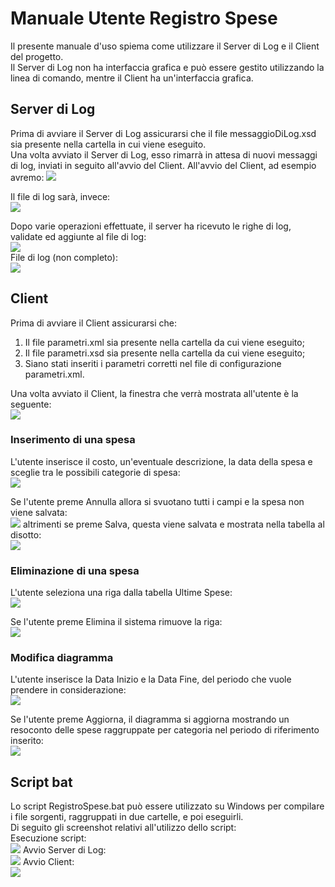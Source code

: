 # Manuale Utente Registro Spese
Il presente manuale d'uso spiema come utilizzare il Server di Log e il Client del progetto.  
Il Server di Log non ha interfaccia grafica e può essere gestito utilizzando la linea di comando, mentre il Client ha un'interfaccia grafica.

## Server di Log
Prima di avviare il Server di Log assicurarsi che il file messaggioDiLog.xsd sia presente nella cartella in cui viene eseguito.  
Una volta avviato il Server di Log, esso rimarrà in attesa di nuovi messaggi di log, inviati in seguito all'avvio del Client. All'avvio del Client, ad esempio avremo:
![](../Immagini/avvioServer.png)

  Il file di log sarà, invece:  
![](../Immagini/fileDiLog1.png)
  
  Dopo varie operazioni effettuate, il server ha ricevuto le righe di log, validate ed aggiunte al file di log:  
![](../Immagini/chiusuraApp.png)  
 File di log (non completo):   
![](../Immagini/fileDiLog2.png)

## Client
Prima di avviare il Client assicurarsi che:
1. Il file parametri.xml sia presente nella cartella da cui viene eseguito;
2. Il file parametri.xsd sia presente nella cartella da cui viene eseguito;
3. Siano stati inseriti i parametri corretti nel file di configurazione parametri.xml.

Una volta avviato il Client, la finestra che verrà mostrata all'utente è la seguente:  
![](../Immagini/guiAvvio.png)

### Inserimento di una spesa  
L'utente inserisce il costo, un'eventuale descrizione, la data della spesa e  sceglie tra le possibili categorie di spesa:  
![](../Immagini/guiInserimento.png)  

  
Se l'utente preme Annulla allora si svuotano tutti i campi e la spesa non viene salvata:  
![](../Immagini/guiAnnulla.png)
altrimenti se preme Salva, questa viene salvata e mostrata nella tabella al disotto:  
![](../Immagini/guiSalva.png)

### Eliminazione di una spesa
L'utente seleziona una riga dalla tabella Ultime Spese:  
![](../Immagini/guiSelezionaSpesa.png)
  

Se l'utente preme Elimina il sistema rimuove la riga:  
![](../Immagini/guiElimina.png)

### Modifica diagramma
L'utente inserisce la Data Inizio e la Data Fine, del periodo che vuole prendere in considerazione:  
![](../Immagini/guiData.png)
  
Se l'utente preme Aggiorna, il diagramma si aggiorna mostrando un resoconto delle spese raggruppate per categoria nel periodo di riferimento inserito:  
![](../Immagini/guiAggiorna.png)

## Script bat
Lo script RegistroSpese.bat può essere utilizzato su Windows per compilare i file sorgenti, raggruppati in due cartelle, e poi eseguirli.  
Di seguito gli screenshot relativi all'utilizzo dello script:   
Esecuzione script:  
![](../Immagini/avvioBat.png)
Avvio Server di Log:  
![](../Immagini/serverBat.png)
Avvio Client:  
![](../Immagini/guiBat.png)
